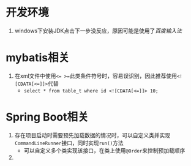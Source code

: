 # 开发环境
1. windows下安装JDK点击下一步没反应，原因可能是使用了*百度输入法*
# mybatis相关
1. 在xml文件中使用`<= >=`此类条件符号时，容易误识别，因此推荐使用`<![CDATA[<=]]>`代替
	- ```select * from table_t where id <![CDATA[<=]]> 10;```
# Spring Boot相关
1. 存在项目启动时需要预先加载数据的情况时，可以自定义类并实现`CommandLineRunner`接口，同时实现`run()`方法
	- 可以自定义多个类实现该接口，在类上使用`@Order`来控制预加载顺序
2. 